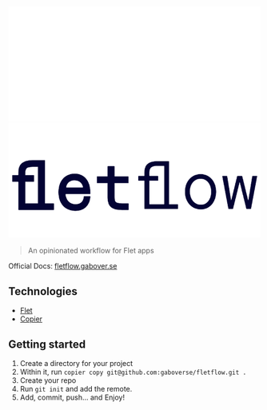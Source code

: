 ![fletflow](./docs/docs/assets/img/fletflow-logo-dark.png#gh-dark-mode-only)
![fletflow](./docs/docs/assets/img/fletflow-logo-light.png#gh-light-mode-only)

> An opinionated workflow for Flet apps

Official Docs: [fletflow.gabover.se](https://fletflow.gabover.se/)

## Technologies

* [Flet](https://flet.dev/)
* [Copier](https://copier.readthedocs.io/)

## Getting started

1. Create a directory for your project
2. Within it, run `copier copy git@github.com:gaboverse/fletflow.git .`
3. Create your repo
4. Run `git init` and add the remote.
5. Add, commit, push... and Enjoy!